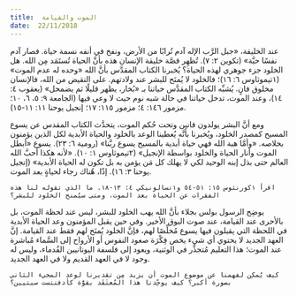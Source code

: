 ```yaml
---
title:  الموت والقيامة
date:  22/11/2018
---
```


عند الخليقة، «جبل الرَّب الإله آدم تُرابًا من الأرض، ونفخ في أنفه نسمة حياة. فصار آدم نفسًا حيَّة» (تكوين ٢: ٧). تُظهِر قصَّة خليقة الإنسان هذه بأنَّ الحياة تُستَمَد مِن الله. هل الخلود جزء جوهري لهذه الحياة؟ يُخبرنا الكتاب المقدَّس بأنَّ الله «وحده له عدم الموت» (١تيموثاوس ٦: ١٦)؛ فالخلود لا يُمنَح للبشر عند ولادتهم. على النقيض من الله، فالإنسان مخلوق فانٍ. يُشبِّه الكتاب المقدَّس حياتنا بـ «بُخار، يظهر قليلًا ثم يضمحل» (يعقوب ٤: ١٤)، وعند الموت، تدخل حياتنا في حالة شبه نوم حيث لا وعي فيها (الجامعة ٩: ٥، ٦، ١٠؛ مزمور ١٤٦: ٤؛ مزمور ١١٥: ١٧؛ إنجيل يوحنا ١١: ١١-١٥).

ومع أنَّ البشر يولدون فانين وتحت حُكم الموت، يتحدَّث الكتاب المقدس عن يسوع المسيح كمصدر الخلود، ويُخبرنا بأنَّه يُعطينا الوعد بالخلود والحياة الأبدية لكل الذين يؤمنون بخلاصه. «وأمَّا هبة الله فهي حياة أبدية بالمسيح يسوع ربَّنا» (رومية ٦: ٢٣). يسوع «أبطل الموت وأنار الحياة والخلود بواسطة الإنجيل» (٢تيموثاوس ١: ١٠). «لأنه هكذا أحبَّ الله العالم حتى بذل إبنه الوحيد لكي لا يهلك كل مَن يؤمن به بل تكون له الحياة الأبدية» (إنجيل يوحنا ٣: ١٦). إذًا، هُناك رجاء لحياةٍ بعد الموت.

`اقرأ ١كورنثوس ١٥: ٥١-٥٤ و١تسالونيكي ٤: ١٣-١٨. ما الذي تقوله لنا هذه الفقرات عن الحياة بعد الموت، ومتى سيُمنح الخلود للبشر؟`

يوضِح الرسول بولس بجلاء بأنَّ الله يهب الخلود للبشر، ليس عند لحظة الموت، بل بالأحرى عند القيامة، عند صوت البوق الأخير. وفي حين يقبل المؤمنون وعد الحياة الأبدية في اللحظة التي يقبلون فيها يسوع مُخلِّصًا لهم، فإنَّ الخلود يُمنَح لهم فقط عند القيامة. إنَّ العهد الجديد لا يحتوي أي شيء يخص فِكْرَة صعود النفوس أو الأرواح إلى السَّماء مُباشرة عند الموت؛ هذا التعليم مُتجذِّر في الوثنية، ويعود إلى فلسفة اليونانيين القُدماء، وليس له وجود لا في العهد القديم ولا في العهد الجديد.

`كيف يُمكِن لفهمنا عن موضوع الموت أن يزيد مِن تقديرنا لوعد المجيء الثاني بصورة أكبر؟ كيف يوحِّدنا هذا المُعتَقَد بقوَّة كأدفنتست سبتيين؟`
